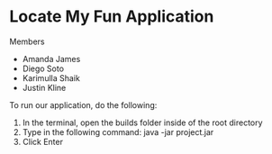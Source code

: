 # Locate My Fun Application

Members
- Amanda James
- Diego Soto
- Karimulla Shaik
- Justin Kline

To run our application, do the following:
1) In the terminal, open the builds folder inside of the root directory
2) Type in the following command: java -jar project.jar
3) Click Enter
